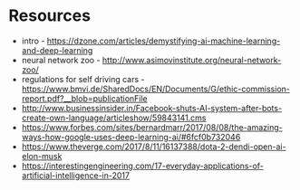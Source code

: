 
# Resources
- intro - https://dzone.com/articles/demystifying-ai-machine-learning-and-deep-learning
- neural network zoo - http://www.asimovinstitute.org/neural-network-zoo/
- regulations for self driving cars - https://www.bmvi.de/SharedDocs/EN/Documents/G/ethic-commission-report.pdf?__blob=publicationFile
- http://www.businessinsider.in/Facebook-shuts-AI-system-after-bots-create-own-language/articleshow/59843141.cms
- https://www.forbes.com/sites/bernardmarr/2017/08/08/the-amazing-ways-how-google-uses-deep-learning-ai/#6fcf0b732046
- https://www.theverge.com/2017/8/11/16137388/dota-2-dendi-open-ai-elon-musk
- https://interestingengineering.com/17-everyday-applications-of-artificial-intelligence-in-2017
